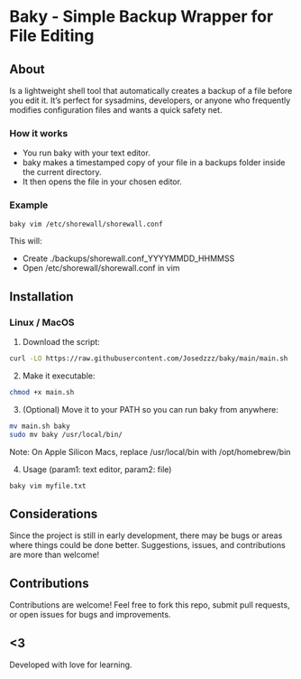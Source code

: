# Baky - Simple Backup Wrapper for File Editing

## About

Is a lightweight shell tool that automatically creates a backup of a file before you edit it.
It’s perfect for sysadmins, developers, or anyone who frequently modifies configuration files and wants a quick safety net.

### How it works

- You run baky with your text editor.
- baky makes a timestamped copy of your file in a backups folder inside the current directory.
- It then opens the file in your chosen editor.

### Example

```bash
baky vim /etc/shorewall/shorewall.conf
```

This will:

- Create ./backups/shorewall.conf_YYYYMMDD_HHMMSS
- Open /etc/shorewall/shorewall.conf in vim

## Installation

### Linux / MacOS

1. Download the script:

```bash
curl -LO https://raw.githubusercontent.com/Josedzzz/baky/main/main.sh
```

2. Make it executable:

```bash
chmod +x main.sh
```

3. (Optional) Move it to your PATH so you can run baky from anywhere:

```bash
mv main.sh baky
sudo mv baky /usr/local/bin/
```

Note: On Apple Silicon Macs, replace /usr/local/bin with /opt/homebrew/bin

4. Usage (param1: text editor, param2: file)

```bash
baky vim myfile.txt
```

## Considerations

Since the project is still in early development, there may be bugs or areas where things could be done better. Suggestions, issues, and contributions are more than welcome!

## Contributions

Contributions are welcome! Feel free to fork this repo, submit pull requests, or open issues for bugs and improvements.

## <3

Developed with love for learning.
